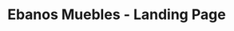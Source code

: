 ---
title: "Ebanos Muebles - Landing Page"
description: "Sitio web con el objetivo de fortalecer la presencia digital de la marca Ebanos Muebles. Incluye secciones optimizadas para captar leads."
technologies: ["Astro", "sentry", "workers",]
github: "https://github.com/tuusuario/ecommerce-app"
demo: "https://mi-ecommerce.vercel.app"
image: "/project.webp|"
imageAlt: "Vista previa de la landing page de Ebanos Muebles destacando productos de mobiliario elegante"
featured: true
publishDate: 2024-03-15
status: "completed"
order: 2
---